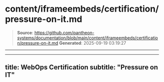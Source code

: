 # content/iframeembeds/certification/pressure-on-it.md

> **Source**: https://github.com/pantheon-systems/documentation/blob/main/content/iframeembeds/certification/pressure-on-it.md
> **Generated**: 2025-09-19 03:19:27

---

---
title: WebOps Certification
subtitle: "Pressure on IT"
---

<Partial file="certification-guide/pressure-on-it.md" />
